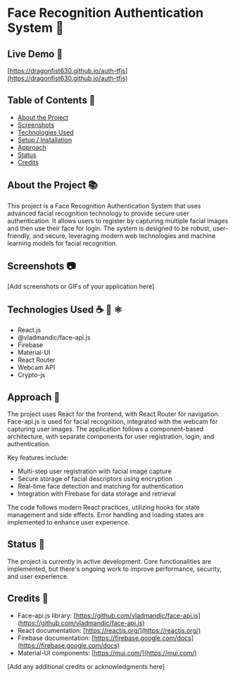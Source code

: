 # Face Recognition Authentication System 📛

## Live Demo 🔗
[https://dragonfist630.github.io/auth-tfjs](https://dragonfist630.github.io/auth-tfjs)

## Table of Contents 📑
- [About the Project](#about-the-project)
- [Screenshots](#screenshots)
- [Technologies Used](#technologies-used)
- [Setup / Installation](#setup--installation)
- [Approach](#approach)
- [Status](#status)
- [Credits](#credits)

## About the Project 📚
This project is a Face Recognition Authentication System that uses advanced facial recognition technology to provide secure user authentication. It allows users to register by capturing multiple facial images and then use their face for login. The system is designed to be robust, user-friendly, and secure, leveraging modern web technologies and machine learning models for facial recognition.

## Screenshots 📷
[Add screenshots or GIFs of your application here]

## Technologies Used ☕️ 🐍 ⚛️
- React.js
- @vladmandic/face-api.js
- Firebase 
- Material-UI
- React Router
- Webcam API
- Crypto-js 

## Approach 🚶
The project uses React for the frontend, with React Router for navigation. Face-api.js is used for facial recognition, integrated with the webcam for capturing user images. The application follows a component-based architecture, with separate components for user registration, login, and authentication.

Key features include:
- Multi-step user registration with facial image capture
- Secure storage of facial descriptors using encryption
- Real-time face detection and matching for authentication
- Integration with Firebase for data storage and retrieval

The code follows modern React practices, utilizing hooks for state management and side effects. Error handling and loading states are implemented to enhance user experience.

## Status 📶
The project is currently in active development. Core functionalities are implemented, but there's ongoing work to improve performance, security, and user experience.

## Credits 📝
- Face-api.js library: [https://github.com/vladmandic/face-api.js](https://github.com/vladmandic/face-api.js)
- React documentation: [https://reactjs.org/](https://reactjs.org/)
- Firebase documentation: [https://firebase.google.com/docs](https://firebase.google.com/docs)
- Material-UI components: [https://mui.com/](https://mui.com/)

[Add any additional credits or acknowledgments here]
